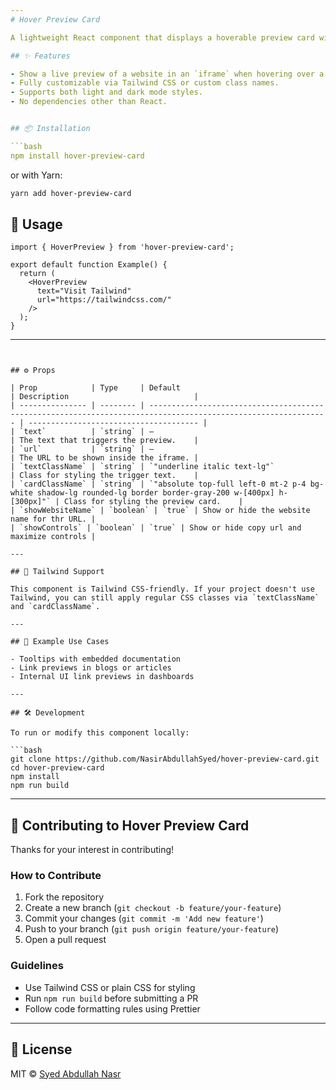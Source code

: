 ```yaml
---
# Hover Preview Card

A lightweight React component that displays a hoverable preview card with an embedded website. Perfect for link previews, documentation links, or any hover-based website snippet.

## ✨ Features

- Show a live preview of a website in an `iframe` when hovering over a link.
- Fully customizable via Tailwind CSS or custom class names.
- Supports both light and dark mode styles.
- No dependencies other than React.


## 📦 Installation

```bash
npm install hover-preview-card
````

or with Yarn:

```bash
yarn add hover-preview-card
```

## 🚀 Usage

```tsx
import { HoverPreview } from 'hover-preview-card';

export default function Example() {
  return (
    <HoverPreview
      text="Visit Tailwind"
      url="https://tailwindcss.com/"
    />
  );
}
```

---
```


## ⚙️ Props

| Prop            | Type     | Default                                                                                                        | Description                            |
| --------------- | -------- | -------------------------------------------------------------------------------------------------------------- | -------------------------------------- |
| `text`          | `string` | —                                                                                                              | The text that triggers the preview.    |
| `url`           | `string` | —                                                                                                              | The URL to be shown inside the iframe. |
| `textClassName` | `string` | `"underline italic text-lg"`                                                                                   | Class for styling the trigger text.    |
| `cardClassName` | `string` | `"absolute top-full left-0 mt-2 p-4 bg-white shadow-lg rounded-lg border border-gray-200 w-[400px] h-[300px]"` | Class for styling the preview card.    |
| `showWebsiteName` | `boolean` | `true` | Show or hide the website name for thr URL. |
| `showControls` | `boolean` | `true` | Show or hide copy url and maximize controls |

---

## 🧩 Tailwind Support

This component is Tailwind CSS-friendly. If your project doesn't use Tailwind, you can still apply regular CSS classes via `textClassName` and `cardClassName`.

---

## 📝 Example Use Cases

- Tooltips with embedded documentation
- Link previews in blogs or articles
- Internal UI link previews in dashboards

---

## 🛠 Development

To run or modify this component locally:

```bash
git clone https://github.com/NasirAbdullahSyed/hover-preview-card.git
cd hover-preview-card
npm install
npm run build
```

---

## 🤝 Contributing to Hover Preview Card

Thanks for your interest in contributing!

### How to Contribute

1. Fork the repository
2. Create a new branch (`git checkout -b feature/your-feature`)
3. Commit your changes (`git commit -m 'Add new feature'`)
4. Push to your branch (`git push origin feature/your-feature`)
5. Open a pull request

### Guidelines

- Use Tailwind CSS or plain CSS for styling
- Run `npm run build` before submitting a PR
- Follow code formatting rules using Prettier

---

## 📄 License

MIT © [Syed Abdullah Nasr](https://github.com/NasirAbdullahSyed)
